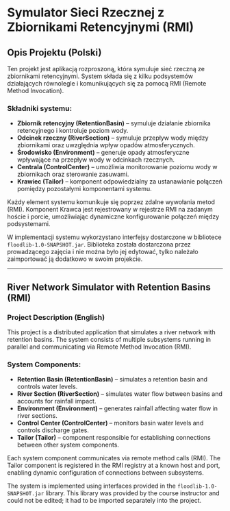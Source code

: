 # Symulator Sieci Rzecznej z Zbiornikami Retencyjnymi (RMI)

## Opis Projektu (Polski)
Ten projekt jest aplikacją rozproszoną, która symuluje sieć rzeczną ze zbiornikami retencyjnymi. System składa się z kilku podsystemów działających równolegle i komunikujących się za pomocą RMI (Remote Method Invocation).

### Składniki systemu:
- **Zbiornik retencyjny (RetentionBasin)** – symuluje działanie zbiornika retencyjnego i kontroluje poziom wody.
- **Odcinek rzeczny (RiverSection)** – symuluje przepływ wody między zbiornikami oraz uwzględnia wpływ opadów atmosferycznych.
- **Środowisko (Environment)** – generuje opady atmosferyczne wpływające na przepływ wody w odcinkach rzecznych.
- **Centrala (ControlCenter)** – umożliwia monitorowanie poziomu wody w zbiornikach oraz sterowanie zasuwami.
- **Krawiec (Tailor)** – komponent odpowiedzialny za ustanawianie połączeń pomiędzy pozostałymi komponentami systemu.

Każdy element systemu komunikuje się poprzez zdalne wywołania metod (RMI). Komponent Krawca jest rejestrowany w rejestrze RMI na zadanym hoście i porcie, umożliwiając dynamiczne konfigurowanie połączeń między podsystemami.

W implementacji systemu wykorzystano interfejsy dostarczone w bibliotece `floodlib-1.0-SNAPSHOT.jar`. Biblioteka została dostarczona przez prowadzącego zajęcia i nie można było jej edytować, tylko należało zaimportować ją dodatkowo w swoim projekcie.

---

## River Network Simulator with Retention Basins (RMI)

### Project Description (English)
This project is a distributed application that simulates a river network with retention basins. The system consists of multiple subsystems running in parallel and communicating via Remote Method Invocation (RMI).

### System Components:
- **Retention Basin (RetentionBasin)** – simulates a retention basin and controls water levels.
- **River Section (RiverSection)** – simulates water flow between basins and accounts for rainfall impact.
- **Environment (Environment)** – generates rainfall affecting water flow in river sections.
- **Control Center (ControlCenter)** – monitors basin water levels and controls discharge gates.
- **Tailor (Tailor)** – component responsible for establishing connections between other system components.

Each system component communicates via remote method calls (RMI). The Tailor component is registered in the RMI registry at a known host and port, enabling dynamic configuration of connections between subsystems.

The system is implemented using interfaces provided in the `floodlib-1.0-SNAPSHOT.jar` library. This library was provided by the course instructor and could not be edited; it had to be imported separately into the project.

